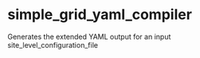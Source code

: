 # simple_grid_yaml_compiler
Generates the extended YAML output for an input site_level_configuration_file

